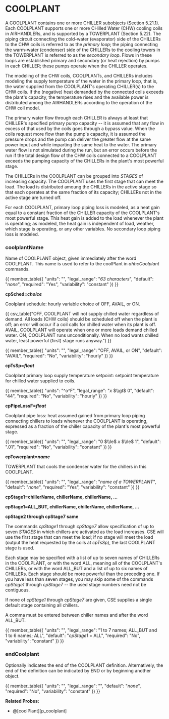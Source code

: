# COOLPLANT

A COOLPLANT contains one or more CHILLER subobjects (Section 5.21.1). Each COOLPLANT supports one or more CHilled Water (CHW) cooling coils in AIRHANDLERs, and is supported by a TOWERPLANT (Section 5.22). The piping circuit connecting the cold-water (evaporator) side of the CHILLERs to the CHW coils is referred to as the *primary loop*; the piping connecting the warm-water (condenser) side of the CHILLERs to the cooling towers in the TOWERPLANT is referred to as the *secondary loop*. Flows in these loops are established primary and secondary (or heat rejection) by pumps in each CHILLER; these pumps operate when the CHILLER operates.

The modeling of the CHW coils, COOLPLANTs, and CHILLERs includes modeling the supply temperature of the water in the primary loop, that is, the water supplied from the COOLPLANT's operating CHILLER(s) to the CHW coils. If the (negative) heat demanded by the connected coils exceeds the plant's capacity, the temperature rises and the available power is distributed among the AIRHANDLERs according to the operation of the CHW coil model.

The primary water flow through each CHILLER is always at least that CHILLER's specified primary pump capacity -- it is assumed that any flow in excess of that used by the coils goes through a bypass value. When the coils request more flow than the pump's capacity, it is assumed the pressure drops and the pump can deliver the greater flow at the same power input and while imparting the same heat to the water. The primary water flow is not simulated during the run, but an error occurs before the run if the total design flow of the CHW coils connected to a COOLPLANT exceeds the pumping capacity of the CHILLERs in the plant's most powerful stage.

The CHILLERs in the COOLPLANT can be grouped into *STAGES* of increasing capacity. The COOLPLANT uses the first stage that can meet the load. The load is distributed amoung the CHILLERs in the active stage so that each operates at the same fraction of its capacity; CHILLERs not in the active stage are turned off.

For each COOLPLANT, primary loop piping loss is modeled, as a heat gain equal to a constant fraction of the CHILLER capacity of the COOLPLANT's most powerful stage. This heat gain is added to the load whenever the plant is operating; as modeled, the heat gain is independent of load, weather, which stage is operating, or any other variables. No secondary loop piping loss is modeled.

### coolplantName

Name of COOLPLANT object, given immediately after the word COOLPLANT. This name is used to refer to the coolPlant in *ahhcCoolplant* commands.

{{
  member_table({
    "units": "",
    "legal_range": "*63 characters*", 
    "default": "*none*",
    "required": "Yes",
    "variability": "constant" 
  })
}}

**cpSched=*choice***

Coolplant schedule: hourly variable choice of OFF, AVAIL, or ON.

{{
  csv_table("OFF, COOLPLANT will not supply chilled water regardless of demand. All loads (CHW coils) should be scheduled off when the plant is off; an error will occur if a coil calls for chilled water when its plant is off.
AVAIL, COOLPLANT will operate when one or more loads demand chilled water.
ON,      COOLPLANT runs unconditionally. When no load wants chilled water&comma; least powerful (first) stage runs anyway.")
}}

{{
  member_table({
    "units": "",
    "legal_range": "OFF, AVAIL, or ON", 
    "default": "AVAIL",
    "required": "No",
    "variability": "hourly" 
  })
}}

**cpTsSp=*float***

Coolplant primary loop supply temperature setpoint: setpoint temperature for chilled water supplied to coils.

{{
  member_table({
    "units": "^o^F",
    "legal_range": "*x* $\\gt$ 0", 
    "default": "44",
    "required": "No",
    "variability": "hourly" 
  })
}}

**cpPipeLossF=*float***

Coolplant pipe loss: heat assumed gained from primary loop piping connecting chillers to loads whenever the COOLPLANT is operating, expressed as a fraction of the chiller capacity of the plant's most powerful stage.

{{
  member_table({
    "units": "",
    "legal_range": "0 $\\le$ *x* $\\le$ 1", 
    "default": ".01",
    "required": "No",
    "variability": "constant" 
  })
}}

**cpTowerplant=*name***

TOWERPLANT that cools the condenser water for the chillers in this COOLPLANT.

{{
  member_table({
    "units": "",
    "legal_range": "*name of a TOWERPLANT*", 
    "default": "*none*",
    "required": "Yes",
    "variability": "constant" 
  })
}}

**cpStage1=chillerName, chillerName, chillerName, ...**

**cpStage1=ALL\_BUT, chillerName, chillerName, chillerName, ...**

**cpStage2 through cpStage7 same**

The commands *cpStage1* through *cpStage7* allow specification of up to seven *STAGES* in which chillers are activated as the load increases. CSE will use the first stage that can meet the load; if no stage will meet the load (output the heat requested by the coils at *cpTsSp*), the last COOLPLANT stage is used.

Each stage may be specified with a list of up to seven names of CHILLERs in the COOLPLANT, or with the word ALL, meaning all of the COOLPLANT's CHILLERs, or with the word ALL\_BUT and a list of up to six names of CHILLERs. Each stage should be more powerful than the preceding one. If you have less than seven stages, you may skip some of the commands *cpStage1* through *cpStage7* -- the used stage numbers need not be contiguous.

If none of *cpStage1* through *cpStage7* are given, CSE supplies a single default stage containing all chillers.

A comma must be entered between chiller names and after the word ALL\_BUT.

{{
  member_table({
    "units": "",
    "legal_range": "1 to 7 names; ALL\_BUT and 1 to 6 names; ALL", 
    "default": "*cpStage1* = ALL",
    "required": "No",
    "variability": "constant" 
  })
}}

### endCoolplant

Optionally indicates the end of the COOLPLANT definition. Alternatively, the end of the definition can be indicated by END or by beginning another object.

{{
  member_table({
    "units": "",
    "legal_range": "", 
    "default": "*none*",
    "required": "No",
    "variability": "constant" 
  })
}}

**Related Probes:**

- @[coolPlant][p_coolplant]
